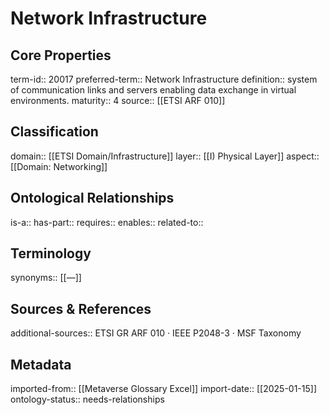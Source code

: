 # Network Infrastructure

## Core Properties
term-id:: 20017
preferred-term:: Network Infrastructure
definition:: system of communication links and servers enabling data exchange in virtual environments.
maturity:: 4
source:: [[ETSI ARF 010]]

## Classification
domain:: [[ETSI Domain/Infrastructure]]
layer:: [[I) Physical Layer]]
aspect:: [[Domain: Networking]]

## Ontological Relationships
is-a:: 
has-part:: 
requires:: 
enables:: 
related-to:: 

## Terminology
synonyms:: [[—]]

## Sources & References
additional-sources:: ETSI GR ARF 010 · IEEE P2048-3 · MSF Taxonomy

## Metadata
imported-from:: [[Metaverse Glossary Excel]]
import-date:: [[2025-01-15]]
ontology-status:: needs-relationships